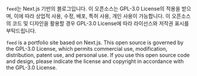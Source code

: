 `feed`는 Next.js 기반의 블로그입니다. 이 오픈소스는 GPL-3.0 License의 적용을 받으며, 이에 따라 상업적 사용, 수정, 배포, 특허 사용, 개인 사용이 가능합니다. 이 오픈소스의 코드 및 디자인을 활용할 경우 GPL-3.0 License에 따라 라이선스와 저작권 표시를 부탁드립니다.

`feed` is a portfolio site based on Next.js. This open source is governed by the GPL-3.0 License, which permits commercial use, modification, distribution, patent use, and personal use. If you use this open source code and design, please indicate the license and copyright in accordance with the GPL-3.0 License.
